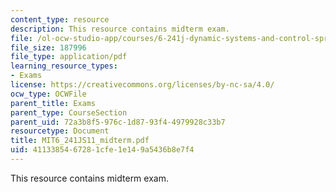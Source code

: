 ```yaml
---
content_type: resource
description: This resource contains midterm exam.
file: /ol-ocw-studio-app/courses/6-241j-dynamic-systems-and-control-spring-2011/4113385467281cfe1e149a5436b8e7f4_MIT6_241JS11_midterm.pdf
file_size: 187996
file_type: application/pdf
learning_resource_types:
- Exams
license: https://creativecommons.org/licenses/by-nc-sa/4.0/
ocw_type: OCWFile
parent_title: Exams
parent_type: CourseSection
parent_uid: 72a3b8f5-976c-1d87-93f4-4979928c33b7
resourcetype: Document
title: MIT6_241JS11_midterm.pdf
uid: 41133854-6728-1cfe-1e14-9a5436b8e7f4
---
```

This resource contains midterm exam.